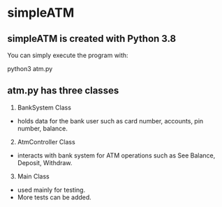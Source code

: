 # simpleATM
## simpleATM is created with Python 3.8

You can simply execute the program with:

python3 atm.py

## atm.py has three classes

1. BankSystem Class
- holds data for the bank user such as card number, accounts, pin number, balance.

2. AtmController Class
- interacts with bank system for ATM operations such as See Balance, Deposit, Withdraw.

3. Main Class
- used mainly for testing. 
- More tests can be added.

